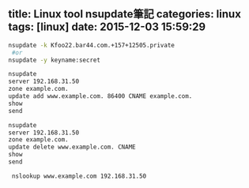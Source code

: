 title: Linux tool nsupdate筆記
categories: linux
tags: [linux]
date: 2015-12-03 15:59:29
---

<!-- more -->
``` bash
nsupdate -k Kfoo22.bar44.com.+157+12505.private
 #or 
nsupdate -y keyname:secret
```
``` bash command Add CNAME To Zone 
nsupdate
server 192.168.31.50
zone example.com.
update add www.example.com. 86400 CNAME example.com.
show
send
```
``` bash command Delete CNAME From Zone 
nsupdate
server 192.168.31.50
zone example.com.
update delete www.example.com. CNAME
show
send
```

``` bash command nslookup example
 nslookup www.example.com 192.168.31.50
```
